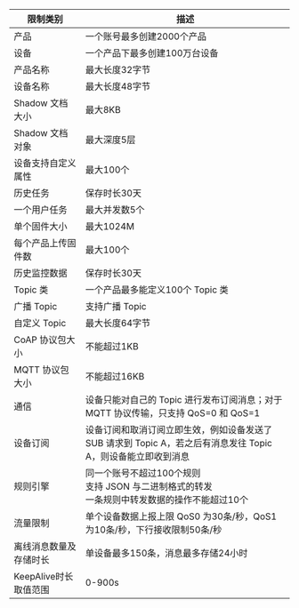 | 限制类别               | 描述                                                         |
| ---------------------- | ------------------------------------------------------------ |
| 产品                   | 一个账号最多创建2000个产品                                   |
| 设备                   | 一个产品下最多创建100万台设备                                |
| 产品名称               | 最大长度32字节                                               |
| 设备名称               | 最大长度48字节                                               |
| Shadow 文档大小        | 最大8KB                                                      |
| Shadow 文档对象        | 最大深度5层                                                  |
| 设备支持自定义属性     | 最大100个                                                    |
| 历史任务               | 保存时长30天                                                 |
| 一个用户任务           | 最大并发数5个                                                |
| 单个固件大小           | 最大1024M                                                     |
| 每个产品上传固件数     | 最大100个                                                     |
| 历史监控数据           | 保存时长30天                                                 |
| Topic 类               | 一个产品最多能定义100个 Topic 类                             |
| 广播 Topic             | 支持广播 Topic                                               |
| 自定义 Topic           | 最大长度64字节                                               |
| CoAP 协议包大小        | 不能超过1KB                                                  |
| MQTT 协议包大小        | 不能超过16KB                                                 |
| 通信                   | 设备只能对自己的 Topic 进行发布订阅消息；对于 MQTT 协议传输，只支持 QoS=0 和 QoS=1                      |
| 设备订阅               | 设备订阅和取消订阅立即生效，例如设备发送了 SUB 请求到 Topic A，若之后有消息发往 Topic A，则设备能立即收到消息 |
| 规则引擎               | 同一个账号不超过100个规则 <br>支持 JSON 与二进制格式的转发 <br>一条规则中转发数据的操作不能超过10个 |
| 流量限制               | 单个设备数据上报上限 QoS0 为30条/秒，QoS1 为10条/秒，下行接收限制50条/秒 |
| 离线消息数量及存储时长 | 单设备最多150条，消息最多存储24小时                          |
| KeepAlive时长取值范围  | 0-900s                                                       |
